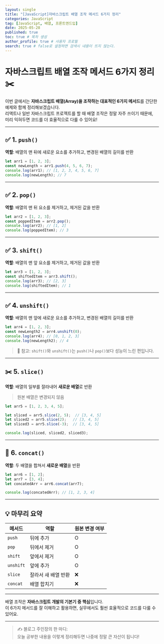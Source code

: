 ```yaml
---
layout: single
title: "[JavaScript]자바스크립트 배열 조작 메서드 6가지 정리"
categories: JavaScript
tag: [JavaScript, 배열, 프론트엔드입]
date: 2025-05-28
published: true
toc: true # 목차 생성
author_profile: true # 사용자 프로필
search: true # false로 설정하면 검색시 내용이 뜨지 않는다.
---
```


# 자바스크립트 배열 조작 메서드 6가지 정리 ✂️

이번 글에서는 **자바스크립트 배열(Array)을 조작하는 대표적인 6가지 메서드**를 간단한 예제와 함께 정리해보겠습니다.  
리액트나 일반 자바스크립트 프로젝트를 할 때 배열 조작은 정말 자주 쓰이기 때문에,  
미리 익혀두면 코드를 더 효율적으로 다룰 수 있어요!

---

## ✅ 1. `push()`

**역할**: 배열의 맨 뒤에 새로운 요소를 추가하고, 변경된 배열의 길이를 반환  
```js
let arr1 = [1, 2, 3];
const newLength = arr1.push(4, 5, 6, 7); 
console.log(arr1); // [1, 2, 3, 4, 5, 6, 7]
console.log(newLength); // 7
```

---

## ✅ 2. `pop()`

**역할**: 배열의 맨 뒤 요소를 제거하고, 제거된 값을 반환  
```js
let arr2 = [1, 2, 3];
const poppedItem = arr2.pop();
console.log(arr2); // [1, 2]
console.log(poppedItem); // 3
```

---

## ✅ 3. `shift()`

**역할**: 배열의 맨 앞 요소를 제거하고, 제거된 값을 반환  
```js
let arr3 = [1, 2, 3];
const shiftedItem = arr3.shift();
console.log(arr3); // [2, 3]
console.log(shiftedItem); // 1
```

---

## ✅ 4. `unshift()`

**역할**: 배열의 맨 앞에 새로운 요소를 추가하고, 변경된 배열의 길이를 반환  
```js
let arr4 = [1, 2, 3];
const newLength2 = arr4.unshift(0);
console.log(arr4); // [0, 1, 2, 3]
console.log(newLength2); // 4
```

> 📌 참고: `shift()`와 `unshift()`는 `push()`나 `pop()`보다 성능이 느린 편입니다.

---

## ✂️ 5. `slice()`

**역할**: 배열의 일부를 잘라내어 **새로운 배열**로 반환  
> 원본 배열은 변경되지 않음  

```js
let arr5 = [1, 2, 3, 4, 5];

let sliced = arr5.slice(2, 5);  // [3, 4, 5]
let sliced2 = arr5.slice(2);   // [3, 4, 5]
let sliced3 = arr5.slice(-3);  // [3, 4, 5]

console.log(sliced, sliced2, sliced3);
```

---

## 🔗 6. `concat()`

**역할**: 두 배열을 합쳐서 **새로운 배열**을 반환  
```js
let arr6 = [1, 2];
let arr7 = [3, 4];
let concatedArr = arr6.concat(arr7);

console.log(concatedArr); // [1, 2, 3, 4]
```

---

## 💡 마무리 요약

| 메서드 | 역할 | 원본 변경 여부 |
|--------|------|----------------|
| `push` | 뒤에 추가 | O |
| `pop` | 뒤에서 제거 | O |
| `shift` | 앞에서 제거 | O |
| `unshift` | 앞에 추가 | O |
| `slice` | 잘라서 새 배열 반환 | ❌ |
| `concat` | 배열 합치기 | ❌ |

---

배열 조작은 **자바스크립트 개발의 기본기 중 핵심**입니다.  
이 6가지 메서드를 잘 이해하고 활용하면, 실무에서도 훨씬 효율적으로 코드를 다룰 수 있어요.

---

> ✍️ 블로그 주인장의 한 마디:  
> 오늘 공부한 내용을 이렇게 정리해두면 나중에 정말 큰 자산이 됩니다!  
